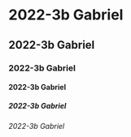 # 2022-3b Gabriel
## 2022-3b Gabriel
### 2022-3b Gabriel
#### 2022-3b Gabriel
##### 2022-3b Gabriel
###### 2022-3b Gabriel
